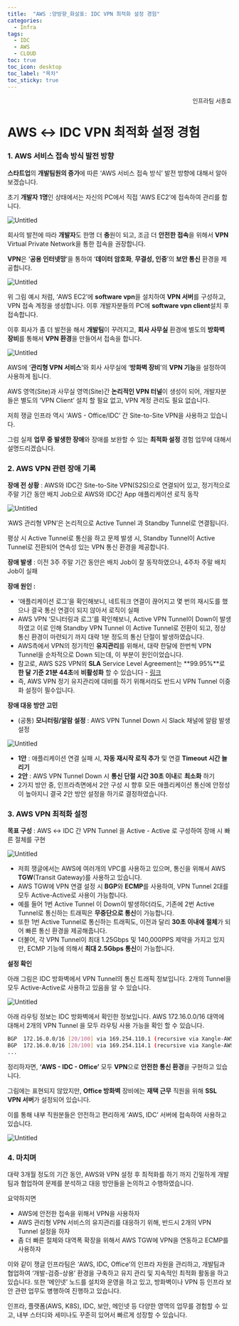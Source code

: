 ```yaml
---
title:  "AWS :양방향_화살표: IDC VPN 최적화 설정 경험"
categories:
  - Infra
tags:
  - IDC
  - AWS
  - CLOUD
toc: true
toc_icon: desktop
toc_label: "목차"
toc_sticky: true
---
```

<div style="text-align: right;"><span style="font-size: 13px;">인프라팀 서종호</span></div>



# AWS ↔ IDC VPN 최적화 설정 경험

### 1. AWS 서비스 접속 방식 발전 방향

**스타트업**의 **개발팀원의 증가**에 따른 ‘AWS 서비스 접속 방식’ 발전 방향에 대해서 알아보겠습니다.

초기 **개발자 1명**인 상태에서는 자신의 PC에서 직접 ‘AWS EC2’에 접속하여 관리를 합니다.

![Untitled](https://s3.ap-northeast-2.amazonaws.com/upload.techblog.xangle.io/2023/08-09/xovpn-1.png)

회사의 발전에 따라 **개발자**도 한명 더 **충**원이 되고, 조금 더 **안전한 접속**을 위해서 **VPN** Virtual Private Network을 통한 접속을 권장합니다.

**VPN**은 ‘**공용 인터넷망**’을 통하여 ‘**데이터 암호화**, **무결성, 인증**’의 **보안 통신** 환경을 제공합니다.

![Untitled](https://s3.ap-northeast-2.amazonaws.com/upload.techblog.xangle.io/2023/08-09/xovpn-2.png)

위 그림 예시 처럼, ‘AWS EC2’에 **software vpn**을 설치하여 **VPN 서버**를 구성하고, VPN 접속 계정을 생성합니다. 이후 개발자분들의 PC에 **software vpn client**설치 후 접속합니다.

이후 회사가 좀 더 발전을 해서 **개발팀**이 꾸려지고, **회사 사무실** 환경에 별도의 **방화벽 장비**를 통해서 **VPN 환경**을 만들어서 접속을 합니다.

![Untitled](https://s3.ap-northeast-2.amazonaws.com/upload.techblog.xangle.io/2023/08-09/xovpn-3.png)

AWS에 ‘**관리형 VPN 서비스**’와 회사 사무실에 ‘**방화벽 장비**’의 **VPN 기능**을 설정하여 사용하게 됩니다.

AWS 영역(Site)과 사무실 영역(Site)간 **논리적인 VPN 터널**이 생성이 되어, 개발자분들은 별도의 ‘VPN Client’ 설치 할 필요 없고, VPN 계정 관리도 필요 없습니다.

저희 쟁글 인프라 역시 ‘AWS - Office/IDC’ 간 Site-to-Site VPN을 사용하고 있습니다.

그럼 실제 **업무 중 발생한 장애**와 장애를 보완할 수 있는 **최적화 설정** 경험 업무에 대해서 설명드리겠습니다.

### 2. AWS VPN 관련 장애 기록

**장애 전 상황** : AWS와 IDC간 Site-to-Site VPN(S2S)으로 연결되어 있고, 정기적으로 주말 기간 동안 배치 Job으로 AWS와 IDC간 App 애플리케이션 로직 동작

![Untitled](https://s3.ap-northeast-2.amazonaws.com/upload.techblog.xangle.io/2023/08-09/xovpn-4.png)

‘AWS 관리형 VPN’은 논리적으로 Active Tunnel 과 Standby Tunnel로 연결됩니다.

평상 시 Active Tunnel로 통신을 하고 문제 발생 시, Standby Tunnel이 Active Tunnel로 전환되어 연속성 있는 VPN 통신 환경을 제공합니다.

**장애 발생** : 이전 3주 주말 기간 동안은 배치 Job이 잘 동작하였으나, 4주차 주말 배치 Job이 실패

**장애 원인 :** 

- ‘애플리케이션 로그’을 확인해보니, 네트워크 연결이 끊어지고 몇 번의 재시도를 했으나 결국 통신 연결이 되지 않아서 로직이 실패
- AWS VPN ‘모니터링과 로그’를 확인해보니, Active VPN Tunnel이 Down이 발생하였고 이로 인해 Standby VPN Tunnel 이 Active Tunnel로 전환이 되고, 정상 통신 환경이 마련되기 까지 대략 1분 정도의 통신 단절이 발생하였습니다.
- AWS측에서 VPN의 정기적인 **유지관리**를 위해서, 대략 한달에 한번씩 VPN Tunnel을 순차적으로 Down 되는데, 이 부분이 원인이었습니다.
- 참고로, AWS S2S VPN의 **SLA** Service Level Agreement는 **99.95%**로 **한 달 기준 21분 44초**에 **비활성화** 할 수 있습니다 - [링크](https://aws.amazon.com/ko/vpn/site-to-site-vpn-sla/)
- 즉, AWS VPN 정기 유지관리에 대비를 하기 위해서라도 반드시 VPN Tunnel 이중화 설정이 필수입니다.

**장애 대응 방안 고민**

- (공통) **모니터링/알람 설정** : AWS VPN Tunnel Down 시 Slack 채널에 알람 발생 설정

![Untitled](https://s3.ap-northeast-2.amazonaws.com/upload.techblog.xangle.io/2023/08-09/xovpn-5.png)

- **1안** : 애플리케이션 연결 실패 시, **자동 재시작 로직 추가** 및 연결 **Timeout 시간 늘리기**
- **2안** : AWS VPN Tunnel Down 시 **통신 단절 시간 30초 이내**로 **최소화** 하기
- 2가지 방안 중, 인프라측면에서 2안 구성 시 향후 모든 애플리케이션 통신에 안정성이 높아지니 결국 2안 방안 설정을 하기로 결정하였습니다.

### 3. AWS VPN 최적화 설정

**목표 구성** : AWS ↔ IDC 간 VPN Tunnel 을 Active - Active 로 구성하여 장애 시 빠른 절체를 구현

![Untitled](https://s3.ap-northeast-2.amazonaws.com/upload.techblog.xangle.io/2023/08-09/xovpn-6.png)

- 저희 쟁글에서는 AWS에 여러개의 VPC를 사용하고 있으며, 통신을 위해서 AWS **TGW**(Transit Gateway)를 사용하고 있습니다.
- AWS TGW에 VPN 연결 설정 시 **BGP**와 **ECMP**를 사용하여, VPN Tunnel 2대를 모두 Active-Active로 사용이 가능합니다.
- 예를 들어 1번 Active Tunnel 이 Down이 발생하더라도, 기존에 2번 Active Tunnel로 통신하는 트래픽은 **무중단으로 통신**이 가능합니다.
- 또한 1번 Active Tunnel로 통신하는 트래픽도, 이전과 달리 **30초 이내에 절체**가 되어 빠른 통신 환경을 제공해줍니다.
- 더불어, 각 VPN Tunnel이 최대 1.25Gbps 및 140,000PPS 제약을 가지고 있지만, ECMP 기능에 의해서 **최대 2.5Gbps 통신**이 가능합니다.

**설정 확인**

아래 그림은 IDC 방화벽에서 VPN Tunnel의 통신 트래픽 정보입니다. 2개의 Tunnel을 모두 Active-Active로 사용하고 있음을 알 수 있습니다.

![Untitled](https://s3.ap-northeast-2.amazonaws.com/upload.techblog.xangle.io/2023/08-09/xovpn-7.png)

아래 라우팅 정보는 IDC 방화벽에서 확인한 정보입니다. AWS 172.16.0.0/16 대역에 대해서 2개의 VPN Tunnel 을 모두 라우팅 사용 가능을 확인 할 수 있습니다.

```bash
BGP  172.16.0.0/16 [20/100] via 169.254.110.1 (recursive via Xangle-AWS-VPN1 tunnel IP1)
BGP  172.16.0.0/16 [20/100] via 169.254.114.1 (recursive via Xangle-AWS-VPN2 tunnel IP2)
...
```

정리하자면, **‘AWS - IDC - Office’** 모두 **VPN**으로 **안전한 통신 환경**을 구현하고 있습니다.

그림에는 표현되지 않았지만, **Office 방화벽** 장비에는 **재택 근무** 직원을 위해 **SSL VPN 서버**가 설정되어 있습니다.

이를 통해 내부 직원분들은 안전하고 편리하게 ‘AWS, IDC’ 서버에 접속하여 사용하고 있습니다.

![Untitled](https://s3.ap-northeast-2.amazonaws.com/upload.techblog.xangle.io/2023/08-09/xovpn-8.png)

### 4. 마치며

대략 3개월 정도의 기간 동안, AWS와 VPN 설정 후 최적화를 하기 까지 긴밀하게 개발팀과 협업하여 문제를 분석하고 대응 방안들을 논의하고 수행하였습니다.

요약하지면

- AWS에 안전한 접속을 위해서 VPN을 사용하자
- AWS 관리형 VPN 서비스의 유지관리를 대응하기 위해, 반드시 2개의 VPN Tunnel 설정을 하자
- 좀 더 빠른 절체와 대역폭 확장을 위해서 AWS TGW에 VPN을 연동하고 ECMP를 사용하자

이와 같이 쟁글 인프라팀은 ‘AWS, IDC, Office’의 인프라 자원을 관리하고, 개발팀과 협업하여 ‘개발-검증-상용’ 환경을 구축하고 유지 관리 및 지속적인 최적화 활동을 하고 있습니다. 또한 ‘메인넷’ 노드를 설치와 운영을 하고 있고, 방화벽이나 VPN 등 인프라 보안 관련 업무도 병행하여 진행하고 있습니다.

인프라, 플랫폼(AWS, K8S), IDC, 보안, 메인넷 등 다양한 영역의 업무를 경험할 수 있고, 내부 스터디와 세미나도 꾸준히 있어서 빠르게 성장할 수 있습니다.
